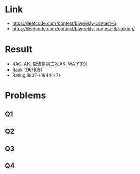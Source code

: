 # Link
- https://leetcode.com/contest/biweekly-contest-6
- https://leetcode.com/contest/biweekly-contest-6/ranking/

# Result
- 4AC, AK, 应该是第二次AK, WA了3次
- Rank 106/1091
- Rating 1837->1844(+7)

# Problems
## Q1

## Q2

## Q3

## Q4